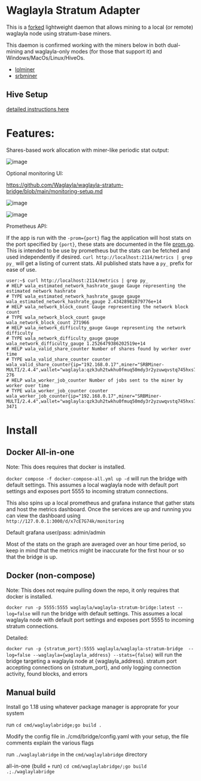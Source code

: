 # Waglayla Stratum Adapter

This is a [forked](https://github.com/waglayla/waglayla-stratum-bridge) lightweight daemon that allows mining to a local (or remote) waglayla node using stratum-base miners.

This daemon is confirmed working with the miners below in both dual-mining and waglayla-only modes (for those that support it) and Windows/MacOs/Linux/HiveOs.
* [lolminer](https://github.com/Lolliedieb/lolMiner-releases/releases/tag/1.81)
* [srbminer](https://github.com/doktor83/SRBMiner-Multi/releases/tag/2.4.4)


## Hive Setup
[detailed instructions here](hive-setup.md) 


# Features:

Shares-based work allocation with miner-like periodic stat output:

![image](https://user-images.githubusercontent.com/59971111/191983487-479e19ec-a8cb-4edb-afc4-55a1165e79fc.png)



Optional monitoring UI:

https://github.com/Waglayla/waglayla-stratum-bridge/blob/main/monitoring-setup.md

![image](https://user-images.githubusercontent.com/59971111/192025446-f20d74a5-f9e0-4290-b98b-9f56af8f23b4.png)

![image](https://user-images.githubusercontent.com/59971111/191980688-2d0faf6b-d551-4880-a316-de2303cfeb7d.png)


Prometheus API:

If the app is run with the `-prom={port}` flag the application will host stats on the port specified by `{port}`, these stats are documented in the file [prom.go](src/waglaylastratum/prom.go). This is intended to be use by prometheus but the stats can be fetched and used independently if desired. `curl http://localhost:2114/metrics | grep py_` will get a listing of current stats. All published stats have a `py_` prefix for ease of use.

```
user:~$ curl http://localhost:2114/metrics | grep py_
# HELP wala_estimated_network_hashrate_gauge Gauge representing the estimated network hashrate
# TYPE wala_estimated_network_hashrate_gauge gauge
wala_estimated_network_hashrate_gauge 2.43428982879776e+14
# HELP wala_network_block_count Gauge representing the network block count
# TYPE wala_network_block_count gauge
wala_network_block_count 271966
# HELP wala_network_difficulty_gauge Gauge representing the network difficulty
# TYPE wala_network_difficulty_gauge gauge
wala_network_difficulty_gauge 1.2526479386202519e+14
# HELP wala_valid_share_counter Number of shares found by worker over time
# TYPE wala_valid_share_counter counter
wala_valid_share_counter{ip="192.168.0.17",miner="SRBMiner-MULTI/2.4.4",wallet="waglayla:qzk3uh2twkhu0fmuq50mdy3r2yzuwqvstq745hxs7tet25hfd4egcafcdmpdl",worker="002"} 276
# HELP wala_worker_job_counter Number of jobs sent to the miner by worker over time
# TYPE wala_worker_job_counter counter
wala_worker_job_counter{ip="192.168.0.17",miner="SRBMiner-MULTI/2.4.4",wallet="waglayla:qzk3uh2twkhu0fmuq50mdy3r2yzuwqvstq745hxs7tet25hfd4egcafcdmpdl",worker="002"} 3471

```

# Install

## Docker All-in-one

Note: This does requires that docker is installed.

  

`docker compose -f docker-compose-all.yml up -d` will run the bridge with default settings. This assumes a local waglayla node with default port settings and exposes port 5555 to incoming stratum connections.

  

This also spins up a local prometheus and grafana instance that gather stats and host the metrics dashboard. Once the services are up and running you can view the dashboard using `http://127.0.0.1:3000/d/x7cE7G74k/monitoring`

Default grafana user/pass: admin/admin

Most of the stats on the graph are averaged over an hour time period, so keep in mind that the metrics might be inaccurate for the first hour or so that the bridge is up.


## Docker (non-compose)

Note: This does not require pulling down the repo, it only requires that docker is installed.

`docker run -p 5555:5555 waglayla/waglayla-stratum-bridge:latest --log=false` will run the bridge with default settings. This assumes a local waglayla node with default port settings and exposes port 5555 to incoming stratum connections.


Detailed:

`docker run -p {stratum_port}:5555 waglayla/waglayla-stratum-bridge  --log=false --waglayla={waglayla_address} --stats={false}` will run the bridge targeting a waglayla node at {waglayla_address}. stratum port accepting connections on {stratum_port}, and only logging connection activity, found blocks, and errors

  

## Manual build

Install go 1.18 using whatever package manager is approprate for your system

  

run `cd cmd/waglaylabridge;go build .`

  

Modify the config file in ./cmd/bridge/config.yaml with your setup, the file comments explain the various flags

  

run `./waglaylabridge` in the `cmd/waglaylabridge` directory

  

all-in-one (build + run) `cd cmd/waglaylabridge/;go build .;./waglaylabridge`
